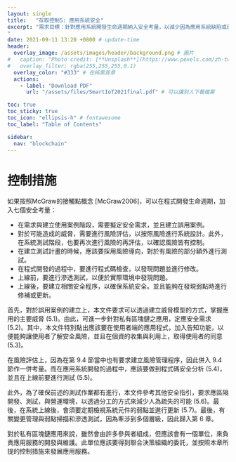 ```yaml
---
layout: single
title:   "存取控制5: 應用系統安全"
excerpt: "需求目標：針對應用系統開發生命週期納入安全考量，以減少因為應用系統缺陷或弱點所造成的資安事件。
" 
date: 2021-09-11 13:20 +0800 # update-time
header:
  overlay_image: /assets/images/header/background.png # 圖片
#   caption: "Photo credit: [**Unsplash**](https://www.pexels.com/zh-tw/search/earth/)" # 可以表示圖片來源
#   overlay_filter: rgba(255,255,255,0.1)
  overlay_color: "#333" # 在純黑背景
  actions:
    - label: "Download PDF"
      url: "/assets/files/SmartIoT2021final.pdf" # 可以讓別人下載檔案

toc: true
toc_sticky: true
toc_icon: "ellipsis-h" # fontawesome
toc_label: "Table of Contents"

sidebar:
  nav: "blockchain"
---
```



# 控制措施
如果按照McGraw的接觸點概念 [McGraw2006]，可以在程式開發生命週期，加入七個安全考量：

- 在需求與建立使用案例階段，需要擬定安全需求，並且建立誤用案例。
- 對於可能造成的威脅，需要進行風險評估，以按照風險進行系統設計。此外，在系統測試階段，也要再次進行風險的再評估，以確認風險皆有控制。
- 在建立測試計畫的時候，應該要採用風險導向，對於有風險的部分額外進行測試。
- 在程式開發的過程中，要進行程式碼檢查，以發現問題並進行修改。
- 上線前，要進行滲透測試，以便於實際環境中發現問題。
- 上線後，要建立相關安全程序，以確保系統安全。並且能夠在發現弱點時進行修補或更新。

首先，對於誤用案例的建立上，本文件要求可以透過建立威脅模型的方式，掌握應用的主要威脅 (5.1)。由此，可進一步針對私有區塊鏈之應用，定應安全需求 (5.2)。其中，本文件特別點出應該要在使用者端的應用程式，加入告知功能，以便能夠讓使用者了解安全風險，並且在個資的收集與利用上，取得使用者的同意 (5.3)。

在風險評估上，因為在第 9.4 節當中也有要求建立風險管理程序，因此併入 9.4 節作一併考量。而在應用系統開發的過程中，應該要做到程式碼安全分析 (5.4)，並且在上線前要進行測試 (5.5)。

此外，為了確保前述的測試作業都有進行，本文件參考其他安全指引，要求應區隔開發、測試，與營運環境，以透過分工的方式來減少人為疏失的可能 (5.6)。最後，在系統上線後，會須要定期檢視系統元件的弱點並進行更新 (5.7)。最後，有關變更管理與弱點掃描和滲透測試，因為牽涉到多個層級，因此歸入第 6 章。

對於私有區塊鏈應用來說，雖然會由許多參與者組成，但應該會有一個單位，來負責應用服務的開發與維護。此單位應該要得到聯合決策組織的委託，並按照本章所提的控制措施來發展應用服務。
